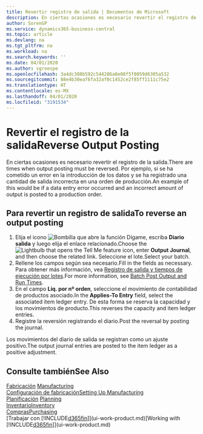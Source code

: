 ```yaml
---
title: Revertir registro de salida | Documentos de Microsoft
description: En ciertas ocasiones es necesario revertir el registro de la salida. Por ejemplo, si se ha cometido un error en la introducción de los datos y se ha registrado una cantidad de salida incorrecta en una orden de producción.
author: SorenGP
ms.service: dynamics365-business-central
ms.topic: article
ms.devlang: na
ms.tgt_pltfrm: na
ms.workload: na
ms.search.keywords: ''
ms.date: 04/01/2020
ms.author: sgroespe
ms.openlocfilehash: 3a4dc308b592c544286a8e08f5f0059d6305a532
ms.sourcegitcommit: 88e4b30eaf6fa32af0c1452ce2f85ff1111c75e2
ms.translationtype: HT
ms.contentlocale: es-MX
ms.lasthandoff: 04/01/2020
ms.locfileid: "3191534"
---
```

# <a name="reverse-output-posting"></a><span data-ttu-id="1519f-104">Revertir el registro de la salida</span><span class="sxs-lookup"><span data-stu-id="1519f-104">Reverse Output Posting</span></span>
<span data-ttu-id="1519f-105">En ciertas ocasiones es necesario revertir el registro de la salida.</span><span class="sxs-lookup"><span data-stu-id="1519f-105">There are times when output posting must be reversed.</span></span> <span data-ttu-id="1519f-106">Por ejemplo, si se ha cometido un error en la introducción de los datos y se ha registrado una cantidad de salida incorrecta en una orden de producción.</span><span class="sxs-lookup"><span data-stu-id="1519f-106">An example of this would be if a data entry error occurred and an incorrect amount of output is posted to a production order.</span></span>  

## <a name="to-reverse-an-output-posting"></a><span data-ttu-id="1519f-107">Para revertir un registro de salida</span><span class="sxs-lookup"><span data-stu-id="1519f-107">To reverse an output posting</span></span>  
1.  <span data-ttu-id="1519f-108">Elija el icono ![Bombilla que abre la función Dígame](media/ui-search/search_small.png "Dígame qué desea hacer"), escriba **Diario salida** y luego elija el enlace relacionado.</span><span class="sxs-lookup"><span data-stu-id="1519f-108">Choose the ![Lightbulb that opens the Tell Me feature](media/ui-search/search_small.png "Tell me what you want to do") icon, enter **Output Journal**, and then choose the related link.</span></span> <span data-ttu-id="1519f-109">Seleccione el lote.</span><span class="sxs-lookup"><span data-stu-id="1519f-109">Select your batch.</span></span>  
2. <span data-ttu-id="1519f-110">Rellene los campos según sea necesario.</span><span class="sxs-lookup"><span data-stu-id="1519f-110">Fill in the fields as necessary.</span></span> <span data-ttu-id="1519f-111">Para obtener más información, vea [Registro de salida y tiempos de ejecución por lotes](production-how-to-post-output-quantity.md).</span><span class="sxs-lookup"><span data-stu-id="1519f-111">For more information, see [Batch Post Output and Run Times](production-how-to-post-output-quantity.md).</span></span>
3.  <span data-ttu-id="1519f-112">En el campo **Liq. por nº orden**, seleccione el movimiento de contabilidad de productos asociado.</span><span class="sxs-lookup"><span data-stu-id="1519f-112">In the **Applies-To Entry** field, select the associated item ledger entry.</span></span> <span data-ttu-id="1519f-113">De esta forma se reserva la capacidad y los movimientos de producto.</span><span class="sxs-lookup"><span data-stu-id="1519f-113">This reverses the capacity and item ledger entries.</span></span>  
4. <span data-ttu-id="1519f-114">Registre la reversión registrando el diario.</span><span class="sxs-lookup"><span data-stu-id="1519f-114">Post the reversal by posting the journal.</span></span>  

<span data-ttu-id="1519f-115">Los movimientos del diario de salida se registran como un ajuste positivo.</span><span class="sxs-lookup"><span data-stu-id="1519f-115">The output journal entries are posted to the item ledger as a positive adjustment.</span></span>  

## <a name="see-also"></a><span data-ttu-id="1519f-116">Consulte también</span><span class="sxs-lookup"><span data-stu-id="1519f-116">See Also</span></span>  
 <span data-ttu-id="1519f-117">[Fabricación](production-manage-manufacturing.md)  </span><span class="sxs-lookup"><span data-stu-id="1519f-117">[Manufacturing](production-manage-manufacturing.md)  </span></span>  
 [<span data-ttu-id="1519f-118">Configuración de fabricación</span><span class="sxs-lookup"><span data-stu-id="1519f-118">Setting Up Manufacturing</span></span>](production-configure-production-processes.md)  
 <span data-ttu-id="1519f-119">[Planificación](production-planning.md)    </span><span class="sxs-lookup"><span data-stu-id="1519f-119">[Planning](production-planning.md)    </span></span>  
 [<span data-ttu-id="1519f-120">Inventario</span><span class="sxs-lookup"><span data-stu-id="1519f-120">Inventory</span></span>](inventory-manage-inventory.md)  
 [<span data-ttu-id="1519f-121">Compras</span><span class="sxs-lookup"><span data-stu-id="1519f-121">Purchasing</span></span>](purchasing-manage-purchasing.md)  
 <span data-ttu-id="1519f-122">[Trabajar con [!INCLUDE[d365fin](includes/d365fin_md.md)]](ui-work-product.md)</span><span class="sxs-lookup"><span data-stu-id="1519f-122">[Working with [!INCLUDE[d365fin](includes/d365fin_md.md)]](ui-work-product.md)</span></span>  
